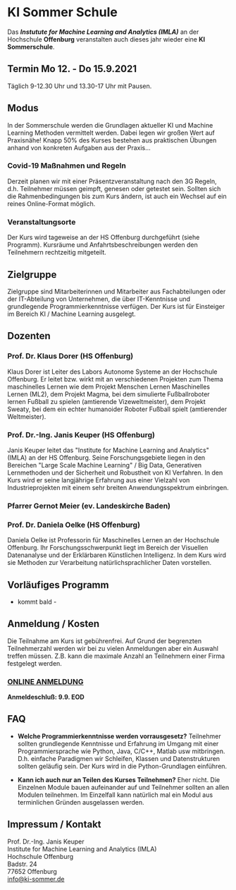 # KI Sommer Schule
Das ***Instutute for Machine Learning and Analytics (IMLA)*** an der Hochschule **Offenburg** veranstalten auch dieses jahr wieder eine **KI Sommerschule**. 

## Termin Mo 12. - Do 15.9.2021
Täglich 9-12.30 Uhr und 13.30-17 Uhr mit Pausen. 

## Modus
In der Sommerschule werden die Grundlagen aktueller KI und Machine Learning Methoden vermittelt werden. Dabei legen wir großen Wert auf Praxisnähe! Knapp 50% des Kurses bestehen aus praktischen Übungen anhand von konkreten Aufgaben aus der Praxis…

### Covid-19 Maßnahmen und Regeln
Derzeit planen wir mit einer Präsentzveranstaltung nach den 3G Regeln, d.h. Teilnehmer müssen geimpft, genesen oder getestet sein. Sollten sich die Rahmenbedingungen bis zum Kurs ändern, ist auch ein Wechsel auf ein reines Online-Format möglich. 

### Veranstaltungsorte
Der Kurs wird tageweise an der HS Offenburg durchgeführt (siehe Programm). Kursräume und Anfahrtsbeschreibungen werden den Teilnehmern rechtzeitig mitgeteilt.

## Zielgruppe
Zielgruppe sind Mitarbeiterinnen und Mitarbeiter aus Fachabteilungen oder der IT-Abteilung von Unternehmen, die über IT-Kenntnisse und grundlegende Programmierkenntnisse verfügen. Der Kurs ist für Einsteiger im Bereich KI / Machine Learning ausgelegt. 

## Dozenten

### Prof. Dr. Klaus Dorer (HS Offenburg)
Klaus Dorer ist Leiter des Labors Autonome Systeme an der Hochschule Offenburg. Er leitet bzw. wirkt mit an verschiedenen Projekten zum Thema maschinelles Lernen wie dem Projekt Menschen Lernen Maschinelles Lernen (ML2), dem Projekt Magma, bei dem simulierte Fußballroboter lernen Fußball zu spielen (amtierende Vizeweltmeister), dem Projekt Sweaty, bei dem ein echter humanoider Roboter Fußball spielt (amtierender Weltmeister).

### Prof. Dr.-Ing. Janis Keuper (HS Offenburg)
Janis Keuper leitet das "Institute for Machine Learning and Analytics" (IMLA) an der HS Offenburg. Seine Forschungsgebiete liegen in den Bereichen "Large Scale Machine Learning" / Big Data, Generativen Lernmethoden und der Sicherheit und Robustheit von KI Verfahren. In den Kurs wird er seine langjährige Erfahrung aus einer Vielzahl von Industrieprojekten mit einem sehr breiten Anwendungsspektrum einbringen.

### Pfarrer Gernot Meier (ev. Landeskirche Baden)


### Prof. Dr. Daniela Oelke (HS Offenburg)
Daniela Oelke ist Professorin für Maschinelles Lernen an der Hochschule Offenburg. Ihr Forschungsschwerpunkt liegt im Bereich der Visuellen Datenanalyse und der Erklärbaren Künstlichen Intelligenz. In dem Kurs wird sie Methoden zur Verarbeitung natürlichsprachlicher Daten vorstellen.

## Vorläufiges Programm
- kommt bald -

## Anmeldung / Kosten
Die Teilnahme am Kurs ist gebührenfrei. Auf Grund der begrenzten Teilnehmerzahl werden wir bei zu vielen Anmeldungen aber ein Auswahl treffen müssen. Z.B. kann die maximale Anzahl an Teilnehmern einer Firma festgelegt werden.

### [ONLINE ANMELDUNG](https://www.eventbrite.de/e/ki-sommerschule-tickets-167592813617)

**Anmeldeschluß: 9.9. EOD** 

## FAQ
* **Welche Programmierkenntnisse werden vorrausgesetz?** Teilnehmer sollten grundlegende Kenntnisse und Erfahrung im Umgang mit einer Programmiersprache wie Python, Java, C/C++, Matlab usw mitbringen. D.h. einfache Paradigmen wir Schleifen, Klassen und Datenstrukturen sollten geläufig sein. Der Kurs wird in die Python-Grundlagen einführen. 

* **Kann ich auch nur an Teilen des Kurses Teilnehmen?** Eher nicht. Die Einzelnen Module bauen aufeinander auf und Teilnehmer sollten an allen Modulen teilnehmen. Im Einzelfall kann natürlich mal ein Modul aus terminlichen Gründen ausgelassen werden.


## Impressum / Kontakt
Prof. Dr.-Ing. Janis Keuper  
Institute for Machine Learning and Analytics (IMLA)  
Hochschule Offenburg  
Badstr. 24  
77652 Offenburg  
info@ki-sommer.de  
